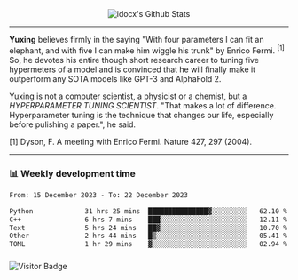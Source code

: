 <div align="center">
    <img align="center" src="https://github-readme-stats.vercel.app/api?username=idocx&show_icons=true&count_private=true&hide_border=true" alt="idocx's Github Stats"></img>
</div>

---

**Yuxing** believes firmly in the saying "With four parameters I can fit an elephant, and with five I can make him wiggle his trunk" by Enrico Fermi. <sup>[1]</sup> So, he devotes his entire though short research career to tuning five hypermeters of a model and is convinced that he will finally make it outperform any SOTA models like GPT-3 and AlphaFold 2.

Yuxing is not a computer scientist, a physicist or a chemist, but a *HYPERPARAMETER TUNING SCIENTIST*. "That makes a lot of difference. Hyperparameter tuning is the technique that changes our life, especially before pulishing a paper.", he said.

[1] Dyson, F. A meeting with Enrico Fermi. Nature 427, 297 (2004).


---

### 📊 Weekly development time
<!--START_SECTION:waka-->

```txt
From: 15 December 2023 - To: 22 December 2023

Python             31 hrs 25 mins  ███████████████▓░░░░░░░░░   62.10 %
C++                6 hrs 7 mins    ███░░░░░░░░░░░░░░░░░░░░░░   12.11 %
Text               5 hrs 24 mins   ██▓░░░░░░░░░░░░░░░░░░░░░░   10.70 %
Other              2 hrs 44 mins   █▒░░░░░░░░░░░░░░░░░░░░░░░   05.41 %
TOML               1 hr 29 mins    ▓░░░░░░░░░░░░░░░░░░░░░░░░   02.94 %
```

<!--END_SECTION:waka-->

### 

![Visitor Badge](https://visitor-badge.laobi.icu/badge?page_id=idocx.idocx)